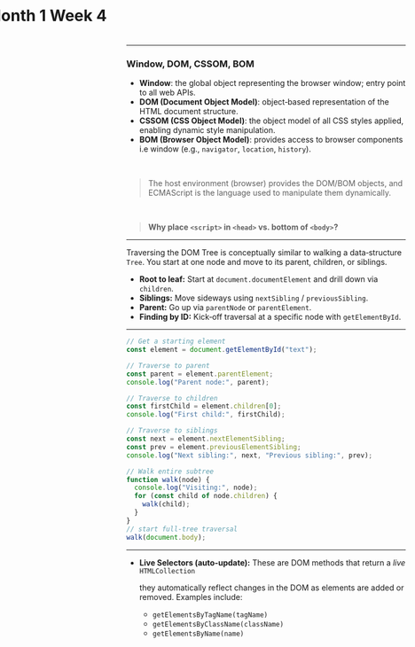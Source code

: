 # Month 1 Week 4

<style>
  h1 {
    left: 50%;
    top: 50%;
    transform: translate(-50%, -50%);
  }
</style>

---


### Window, DOM, CSSOM, BOM

- **Window**: the global object representing the browser window; entry point to all web APIs.
- **DOM (Document Object Model)**: object‐based representation of the HTML document structure.
- **CSSOM (CSS Object Model)**: the object model of all CSS styles applied, enabling dynamic style manipulation.
- **BOM (Browser Object Model)**: provides access to browser components i.e window (e.g., `navigator`, `location`, `history`).

<br />

> The host environment (browser) provides the DOM/BOM objects, and ECMAScript is the language used to manipulate them dynamically.

<br />

> **Why place `<script>` in `<head>` vs. bottom of `<body>`?**
<!-- > - In `<head>`: scripts load before content, blocking rendering—useful for critical polyfills.
> - At end of `<body>`: page renders first, then scripts execute; improves perceived load speed. -->


---

<p>
  Traversing the DOM Tree is conceptually similar to walking a data‑structure
  <code>Tree</code>. You start at one node and move to its parent, children, or siblings.
</p>

<ul>
  <li><strong>Root to leaf:</strong> Start at <code>document.documentElement</code> and drill down via <code>children</code>.</li>
  <li><strong>Siblings:</strong> Move sideways using <code>nextSibling</code> / <code>previousSibling</code>.</li>
  <li><strong>Parent:</strong> Go up via <code>parentNode</code> or <code>parentElement</code>.</li>
  <li><strong>Finding by ID:</strong> Kick‑off traversal at a specific node with <code>getElementById</code>.</li>
</ul>

---

```js
// Get a starting element
const element = document.getElementById("text");

// Traverse to parent
const parent = element.parentElement;
console.log("Parent node:", parent);

// Traverse to children
const firstChild = element.children[0];
console.log("First child:", firstChild);

// Traverse to siblings
const next = element.nextElementSibling;
const prev = element.previousElementSibling;
console.log("Next sibling:", next, "Previous sibling:", prev);

// Walk entire subtree
function walk(node) {
  console.log("Visiting:", node);
  for (const child of node.children) {
    walk(child);
  }
}
// start full-tree traversal
walk(document.body);
```

---

- <strong>Live Selectors (auto‑update):</strong> These are DOM methods that return a <em>live</em> <code>HTMLCollection</code>

  they automatically reflect changes in the DOM as elements are added or removed. Examples include:

  <ul>
    <li><code>getElementsByTagName(tagName)</code></li>
    <li><code>getElementsByClassName(className)</code></li>
    <li><code>getElementsByName(name)</code></li>
  </ul>

  <!-- <p><em>This “live” behavior means if you dynamically add or remove elements that match the selector, the collection updates in real time—no need to re-query the DOM. This can be powerful but also tricky if you're not aware it's happening.</em></p> -->
